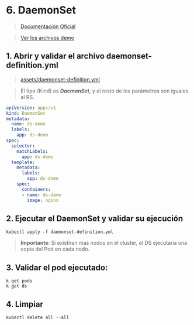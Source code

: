 # 6. DaemonSet <!-- omit in TOC -->

> [Documentación Oficial](https://kubernetes.io/docs/concepts/workloads/controllers/daemonset/)

> [Ver los archivos demo](./assets)

## 1. Abrir y validar el archivo daemonset-definition.yml

> [assets/daemonset-definition.yml](./assets/daemonset-definition.yml)

> El tipo (Kind) es ***DaemonSet***, y el resto de los parámetros son iguales al RS.

```yaml
apiVersion: apps/v1
kind: DaemonSet
metadata:
  name: ds-demo
  labels:
    app: ds-demo
spec:
  selector:
    matchLabels:
      app: ds-demo
  template:
    metadata:
      labels:
        app: ds-demo
    spec:
      containers:
      - name: ds-demo
        image: nginx

```

## 2. Ejecutar el DaemonSet y validar su ejecución
```vim
kubectl apply -f daemonset-definition.yml
```

> **Importante**: Si existiran mas nodos en el cluster, el DS ejecutaria una copia del Pod en cada nodo.

## 3. Validar el pod ejecutado:
```vim
k get pods
k get ds
```

## 4. Limpiar
```k
kubectl delete all --all
```
